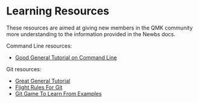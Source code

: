 # Learning Resources

These resources are aimed at giving new members in the QMK community more understanding to the information provided in the Newbs docs.

Command Line resources:

* [Good General Tutorial on Command Line](https://www.codecademy.com/learn/learn-the-command-line)

Git resources:

* [Great General Tutorial](https://www.codecademy.com/learn/learn-git)
* [Flight Rules For Git](https://github.com/k88hudson/git-flight-rules)
* [Git Game To Learn From Examples](https://learngitbranching.js.org/)
